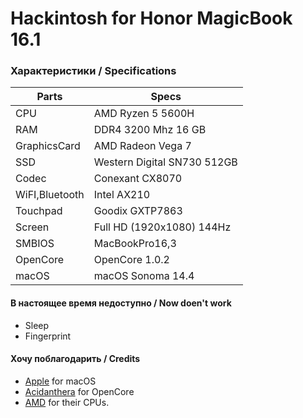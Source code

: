 # Hackintosh for Honor MagicBook 16.1 
### Характеристики / Specifications
|	Parts          | Specs                       |
| -------------- | --------------------------- |
| CPU            | AMD Ryzen 5 5600H           |
| RAM            | DDR4 3200 Mhz 16 GB         |
| GraphicsCard   | AMD Radeon Vega 7           |
| SSD            | Western Digital SN730 512GB |
| Codec          | Conexant CX8070             |
| WiFI,Bluetooth | Intel AX210                 |
| Touchpad       | Goodix GXTP7863             |
| Screen         | Full HD (1920x1080) 144Hz   |
| SMBIOS         | MacBookPro16,3              |
| OpenCore       | OpenCore 1.0.2              |
| macOS          | macOS Sonoma 14.4           |

#### В настоящее время недоступно / Now doen't work
-  Sleep
-  Fingerprint
  
#### Хочу поблагодарить / Credits
-  [Apple](https://www.apple.com) for macOS
-  [Acidanthera](https://github.com/Acidanthera) for OpenCore
-  [AMD](https://amd.com) for their СPUs.
